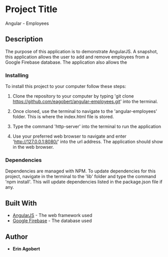 # Project Title

Angular - Employees

## Description

The purpose of this application is to demonstrate AngularJS.  A snapshot, this application allows the user to add and remove employees from a Google Firebase database.  The application also allows the 

### Installing

To install this project to your computer follow these steps:

  1.  Clone the repository to your computer by typing 'git clone https://github.com/eagobert/angular-employees.git' into the terminal.

  2.  Once cloned, use the terminal to navigate to the 'angular-employees' folder.  This is where the index.html file is stored.

  3.  Type the command 'http-server' into the terminal to run the application

  4.  Use your preferred web browser to navigate and enter 'http://127.0.0.1:8080/' into the url address.  The application should show in the web browser.

### Dependencies

Dependencies are managed with NPM.  To update dependencies for this project, navigate in the terminal to the 'lib' folder and type the command 'npm install'.  This will update dependencies listed in the package.json file if any.

## Built With

* [AngularJS](https://angularjs.org/) - The web framework used
* [Google Firebase](https://firebase.google.com/) - The database used

## Author

* **Erin Agobert**

